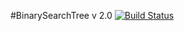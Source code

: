 #BinarySearchTree v 2.0
[![Build Status](https://travis-ci.org/MityakovSA/BinarySearchTree.svg?branch=master)](https://travis-ci.org/MityakovSA/BinarySearchTree)
